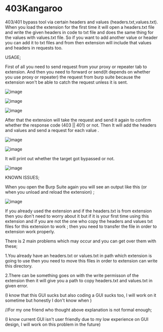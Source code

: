 # 403Kangaroo
403/401 bypass tool via certain headers and values (headers.txt,values.txt). When you load the extension for the first time it will open a headers.txt file and write the given headers in code to txt file and does the same thing for the values with values.txt file. So if you want to add another value or header you can add it to txt files and from then extension will include that values and headers in requests too.

USAGE;

First of all you need to send request from your proxy or repeater tab to extension. And then you need to forward or send(It depends on whether you use proxy or repeater) the request from burp suite because the extension won't be able to catch the request unless it is sent. 

![image](https://user-images.githubusercontent.com/68515706/186407101-dfa0f991-66d7-4f4c-bbc8-d133cc87fc5e.png)

![image](https://user-images.githubusercontent.com/68515706/186407201-9a072201-1648-4126-88b8-13366798b6ba.png)

![image](https://user-images.githubusercontent.com/68515706/186407591-2706dd8d-b96a-4d64-a759-3358900fb95b.png)


After that the extension will take the request and send it again to confirm whether the response code (403 || 401) or not. Then It will add the headers and values and send a request for each value .

![image](https://user-images.githubusercontent.com/68515706/186418063-28cdc3e0-c709-4187-94f2-b0720a41e76e.png)


![image](https://user-images.githubusercontent.com/68515706/186418265-e2c46d58-a8dc-434f-bb3e-55c3f4a9521c.png)

 
 It will print out whether the target got bypassed or not.
 
 
![image](https://user-images.githubusercontent.com/68515706/184893331-94704641-090d-4af5-8ec8-61869cba1d12.png)

KNOWN ISSUES;

When you open the Burp Suite again you will see an output like this (or when you unload and reload the extension) ;

![image](https://user-images.githubusercontent.com/68515706/185059985-f3cf023a-7958-4830-b7f8-29ca606a7991.png)


If you already used the extension and if the headers.txt is from extension then you don't need to worry about it but if it is your first time using this extension and if you are not the one who copy the headers and values txt files for this extension to work ; then you need to transfer the file in order to extension work properly.

There is 2 main problems which may occur and you can get over them with these;

1.You already have an headers.txt or values.txt in path which extension is going to use then you need to move this files in order to extension can write this directory.

2.There can be something goes on with the write permisson of the extension then it will give you a path to copy headers.txt and values.txt in given error.


(I know that this GUI sucks but also coding a GUI sucks too, I will work on it sometime but honestly I don't know when )

//For my one friend who thought above explanation is not formal enough;

(I know current GUI isn't user friendly due to my low experience on GUI design, I will work on this problem in the future)
